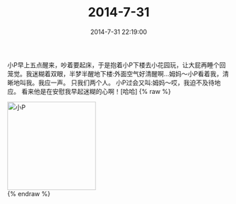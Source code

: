 ﻿---
title: "2014-7-31"
date: 2014-7-31 22:19:00
tags: 文字
categories: 妈妈
---
小P早上五点醒来，吵着要起床，于是抱着小P下楼去小花园玩，让大屁再睡个回笼觉。我迷糊着双眼，半梦半醒地下楼:外面空气好清醒啊...姆妈～小P看着我，清晰地叫我。我应一声。
只我们两个人。
小P过会又叫:姆妈～哎，我迫不及待地应。
看来他是在安慰我早起迷糊的心啊！[哈哈]
{% raw %}
<div style="width:500 px">
<div style="float:left; width:100 px"><img src="/images/微信图片_20171010160146.jpg" width="200" alt="小P"></div>
<div style="clear:both"></div>
</div>
{% endraw %}